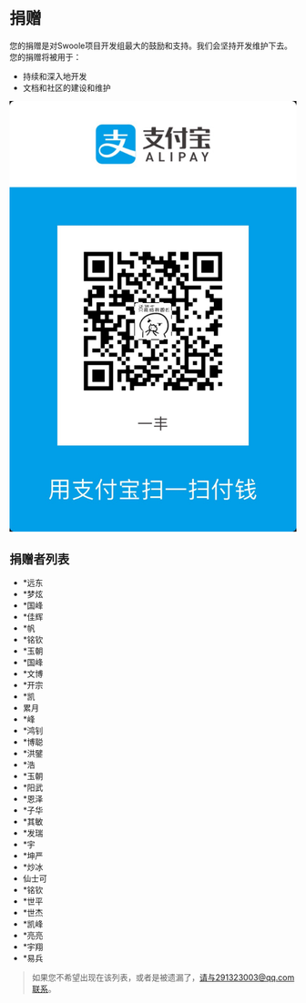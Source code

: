 # 捐赠
您的捐赠是对Swoole项目开发组最大的鼓励和支持。我们会坚持开发维护下去。 您的捐赠将被用于：

  - 持续和深入地开发
  - 文档和社区的建设和维护
  
![捐赠](Resource/donate.png)

## 捐赠者列表
* *远东
* *梦炫
* *国峰
* *佳辉
* *帆
* *铭钦
* *玉朝
* *国峰
* *文博
* *开宗
* *凯
* 累月
* *峰
* *鸿钊
* *博聪
* *洪鐾
* *浩
* *玉朝
* *阳武
* *恩泽
* *子华
* *其敏
* *发瑞
* *宇
* *坤严
* *炒冰
* 仙士可
* *铭钦
* *世平
* *世杰
* *凯峰
* *亮亮
* *宇翔
* *易兵




> 如果您不希望出现在该列表，或者是被遗漏了，请与291323003@qq.com联系。